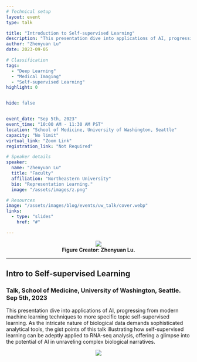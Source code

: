 ```yaml
---
# Technical setup
layout: event
type: talk

title: "Introduction to Self-supervised Learning"
description: "This presentation dive into applications of AI, progressing from modern machine learning techniques to more specific topic self-supervised learning."
author: "Zhenyuan Lu"
date: 2023-09-05

# Classification
tags:
  - "Deep Learning"
  - "Medical Imaging"
  - "Self-supervised Learning"
highlight: 0  


hide: false   


event_date: "Sep 5th, 2023"
event_time: "10:00 AM - 11:30 AM PST"
location: "School of Medicine, University of Washington, Seattle"
capacity: "No limit"
virtual_link: "Zoom Link"
registration_link: "Not Required"

# Speaker details
speaker:
  name: "Zhenyuan Lu"
  title: "Faculty"
  affiliation: "Northeastern University"
  bio: "Representation Learning."
  image: "/assets/images/z.png"

# Resources
image: "/assets/images/blog/events/uw_talk/cover.webp"
links:
  - type: "slides"
    href: "#"

---
```


<div class="l-page">
<center>
  <figure style="max-width:100%;">
    <img src="{{ '/assets/images/blog/events/uw_talk/cover.webp' | relative_url }}"  />
    <figcaption>
      <strong> Figure Creator: Zhenyuan Lu.  </strong>
    </figcaption>
  </figure>
</center>
</div>



***

## Intro to Self-supervised Learning

### Talk, School of Medicine, University of Washington, Seattle. Sep 5th, 2023
<p>
This presentation dive into applications of AI, progressing from modern machine learning techniques to more specific topic self-supervised learning. As the intricate nature of biological data demands sophisticated analytical tools, the gist points of this talk illustrating how self-supervised learning can be adeptly applied to RNA-seq analysis, offering a glimpse into the potential of AI in unraveling complex biological narratives.
</p>


<center>
  <figure style="max-width:100%;">
    <img src="{{ '/assets/projects/rl/intro.webp' | relative_url }}"  />
    <figcaption>
      <strong></strong>
    </figcaption>
  </figure>
</center>